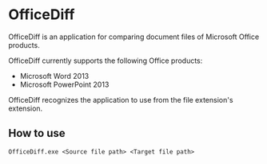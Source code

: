 # OfficeDiff

OfficeDiff is an application for comparing document files of Microsoft Office products.

OfficeDiff currently supports the following Office products:

 - Microsoft Word 2013
 - Microsoft PowerPoint 2013

OfficeDiff recognizes the application to use from the file extension's extension.

## How to use

```
OfficeDiff.exe <Source file path> <Target file path>
```
